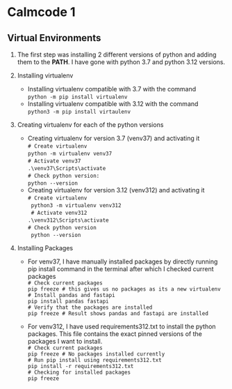 # Calmcode 1

## Virtual Environments

1. The first step was installing 2 different versions of python and adding them to the **PATH**. I have gone with python 3.7 and python 3.12 versions.

2. Installing virtualenv
	 - Installing virtualenv compatible with 3.7 with the command <br>
	   `
            python -m pip install virtualenv
           `
	- Installing virtualenv compatible with 3.12 with the command <br>
          `
          python3 -m pip install virtaulenv
          `
               
3. Creating virtualenv for each of the python versions
	- Creating virtualenv for version 3.7 (venv37) and activating it<br>
			```# Create virtualenv```<br>
			```python -m virtualenv venv37``` <br> 
			```# Activate venv37``` <br>
			```.\venv37\Scripts\activate```<br>
			```# Check python version:``` <br>
			```python --version```  <br>
	- Creating virtualenv for version 3.12 (venv312) and activating it<br>
		```# Create virtualenv```<br>
		``` python3 -m virtualenv venv312```<br>
		``` # Activate venv312```<br>
		```.\venv312\Scripts\activate```<br>
		```# Check python version```<br>
		``` python --version```<br>

4. Installing Packages
	- For venv37, I have manually installed packages by directly running pip install command in the terminal after which I checked current packages<br>
```# Check current packages```<br>
```pip freeze # this gives us no packages as its a new virtualenv```<br>
```# Install pandas and fastapi```<br>
```pip install pandas fastapi```<br>
```# Verify that the packages are installed```<br>
```pip freeze # Result shows pandas and fastapi are installed```<br>

	- For venv312, I have used requirements312.txt to install the python packages. This file contains the exact pinned versions of the packages I want to install.<br>
```# Check current packages```<br>
```pip freeze # No packages installed currently```<br>
```# Run pip install using requirements312.txt```<br>
```pip install -r requirements312.txt```<br>
```# Checking for installed packages```<br>
```pip freeze```<br>
